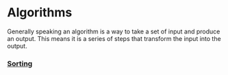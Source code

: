 # Algorithms
Generally speaking an algorithm is a way to take a set of input and produce an output.
This means it is a series of steps that transform the input into the output.

### [Sorting](./sorting)
